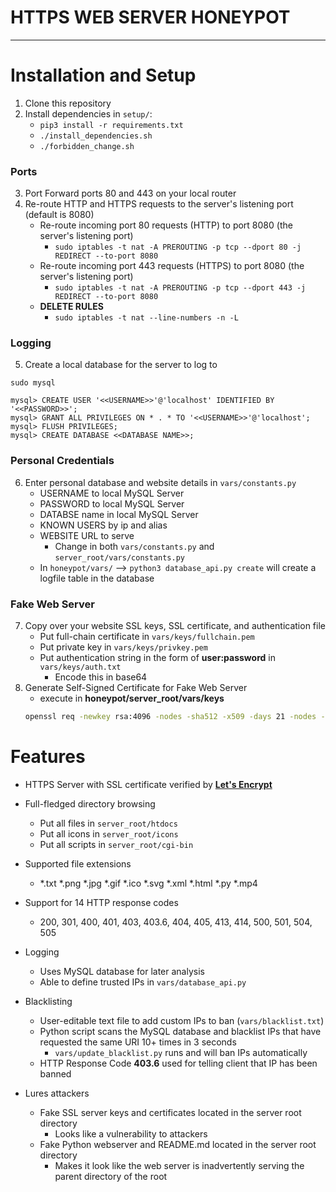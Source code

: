 # **HTTPS WEB SERVER HONEYPOT**
---
# Installation and Setup

1. Clone this repository
2. Install dependencies in `setup/`:
	* `pip3 install -r requirements.txt`
	* `./install_dependencies.sh`
	* `./forbidden_change.sh`
### Ports
3. Port Forward ports 80 and 443 on your local router
4. Re-route HTTP and HTTPS requests to the server's listening port (default is 8080)
    * Re-route incoming port 80 requests (HTTP) to port 8080 (the server's listening port)
      * `sudo iptables -t nat -A PREROUTING -p tcp --dport 80 -j REDIRECT --to-port 8080`
    * Re-route incoming port 443 requests (HTTPS) to port 8080 (the server's listening port)
      * `sudo iptables -t nat -A PREROUTING -p tcp --dport 443 -j REDIRECT --to-port 8080`
    * **DELETE RULES**
      * `sudo iptables -t nat --line-numbers -n -L`
### Logging
5. Create a local database for the server to log to

`sudo mysql`

```mysql
mysql> CREATE USER '<<USERNAME>>'@'localhost' IDENTIFIED BY '<<PASSWORD>>';
mysql> GRANT ALL PRIVILEGES ON * . * TO '<<USERNAME>>'@'localhost';
mysql> FLUSH PRIVILEGES;
mysql> CREATE DATABASE <<DATABASE NAME>>;
```
### Personal Credentials
6. Enter personal database and website details in `vars/constants.py`
    * USERNAME to local MySQL Server
    * PASSWORD to local MySQL Server
    * DATABSE name in local MySQL Server
    * KNOWN USERS by ip and alias
    * WEBSITE URL to serve
        * Change in both `vars/constants.py` and `server_root/vars/constants.py`
    * In `honeypot/vars/` --> `python3 database_api.py create` will create a logfile table in the database
### Fake Web Server
7. Copy over your website SSL keys, SSL certificate, and authentication file
    * Put full-chain certificate in `vars/keys/fullchain.pem`
    * Put private key in `vars/keys/privkey.pem`
    * Put authentication string in the form of **user:password** in `vars/keys/auth.txt`
        * Encode this in base64
8. Generate Self-Signed Certificate for Fake Web Server
    * execute in **honeypot/server_root/vars/keys**
    ```bash
    openssl req -newkey rsa:4096 -nodes -sha512 -x509 -days 21 -nodes -out cert.pem -keyout key.pem; chmod 700 *.pem;
    ```

# Features

- HTTPS Server with SSL certificate verified by [**Let's Encrypt**](https://letsencrypt.org/)

- Full-fledged directory browsing
  - Put all files in `server_root/htdocs`
  - Put all icons in `server_root/icons`
  - Put all scripts in `server_root/cgi-bin`

- Supported file extensions
  - *.txt  *.png  *.jpg  *.gif  *.ico  *.svg  *.xml  *.html  *.py  *.mp4

- Support for 14 HTTP response codes
  - 200, 301, 400, 401, 403, 403.6, 404, 405, 413, 414, 500, 501, 504, 505

- Logging
  - Uses MySQL database for later analysis
  - Able to define trusted IPs in `vars/database_api.py`

- Blacklisting
  - User-editable text file to add custom IPs to ban (`vars/blacklist.txt`)
  - Python script scans the MySQL database and blacklist IPs that have requested the same URI 10+ times in 3 seconds
    - `vars/update_blacklist.py` runs and will ban IPs automatically
  - HTTP Response Code **403.6** used for telling client that IP has been banned

- Lures attackers
  - Fake SSL server keys and certificates located in the server root directory
    - Looks like a vulnerability to attackers
  - Fake Python webserver and README.md located in the server root directory
    - Makes it look like the web server is inadvertently serving the parent directory of the root
